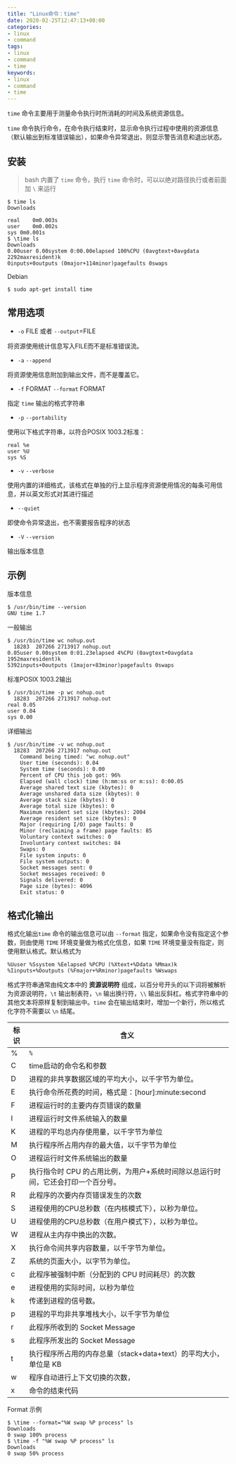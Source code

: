 ```yaml
---
title: "Linux命令：time"
date: 2020-02-25T12:47:13+08:00
categories:
- linux
- command
tags:
- linux
- command
- time
keywords:
- linux
- command
- time
---
```


`time` 命令主要用于测量命令执行时所消耗的时间及系统资源信息。

<!--more-->

`time` 命令执行命令，在命令执行结束时，显示命令执行过程中使用的资源信息（默认输出到标准错误输出），如果命令异常退出，则显示警告消息和退出状态。

## 安装 

>  bash 内置了 `time` 命令，执行 `time` 命令时，可以以绝对路径执行或者前面加 `\` 来运行

```text
$ time ls
Downloads

real	0m0.003s
user	0m0.002s
sys	0m0.001s
$ \time ls
Downloads
0.00user 0.00system 0:00.00elapsed 100%CPU (0avgtext+0avgdata 2292maxresident)k
0inputs+0outputs (0major+114minor)pagefaults 0swaps
```

Debian

```text
$ sudo apt-get install time
```

## 常用选项

* `-o` FILE 或者 `--output`=FILE

将资源使用统计信息写入FILE而不是标准错误流。

* `-a` `--append`

将资源使用信息附加到输出文件，而不是覆盖它。

* `-f` FORMAT `--format` FORMAT

指定 `time` 输出的格式字符串

* `-p` `--portability`

使用以下格式字符串，以符合POSIX 1003.2标准：

```text
real %e
user %U
sys %S
```

* `-v` `--verbose`

使用内置的详细格式，该格式在单独的行上显示程序资源使用情况的每条可用信息，并以英文形式对其进行描述

* `--quiet`

即使命令异常退出，也不需要报告程序的状态

* `-V` `--version`

输出版本信息

## 示例

版本信息

```text
$ /usr/bin/time --version
GNU time 1.7
```

一般输出

```text
$ /usr/bin/time wc nohup.out 
  18283  207266 2713917 nohup.out
0.05user 0.00system 0:01.23elapsed 4%CPU (0avgtext+0avgdata 1952maxresident)k
5392inputs+0outputs (1major+83minor)pagefaults 0swaps
```

标准POSIX 1003.2输出

```text
$ /usr/bin/time -p wc nohup.out 
  18283  207266 2713917 nohup.out
real 0.05
user 0.04
sys 0.00
```

详细输出

```text
$ /usr/bin/time -v wc nohup.out 
  18283  207266 2713917 nohup.out
	Command being timed: "wc nohup.out"
	User time (seconds): 0.04
	System time (seconds): 0.00
	Percent of CPU this job got: 96%
	Elapsed (wall clock) time (h:mm:ss or m:ss): 0:00.05
	Average shared text size (kbytes): 0
	Average unshared data size (kbytes): 0
	Average stack size (kbytes): 0
	Average total size (kbytes): 0
	Maximum resident set size (kbytes): 2004
	Average resident set size (kbytes): 0
	Major (requiring I/O) page faults: 0
	Minor (reclaiming a frame) page faults: 85
	Voluntary context switches: 0
	Involuntary context switches: 84
	Swaps: 0
	File system inputs: 0
	File system outputs: 0
	Socket messages sent: 0
	Socket messages received: 0
	Signals delivered: 0
	Page size (bytes): 4096
	Exit status: 0
```

## 格式化输出

格式化输出`time` 命令的输出信息可以由 `--format` 指定，如果命令没有指定这个参数，则由使用 `TIME` 环境变量做为格式化信息，如果 `TIME` 环境变量没有指定，则使用默认格式。默认格式为

```text
%Uuser %Ssystem %Eelapsed %PCPU (%Xtext+%Ddata %Mmax)k
%Iinputs+%Ooutputs (%Fmajor+%Rminor)pagefaults %Wswaps
```

格式字符串通常由纯文本中的 **资源说明符** 组成，以百分号开头的以下词将被解析为资源说明符，`\t` 输出制表符，`\n` 输出换行符，`\\` 输出反斜杠。格式字符串中的其他文本将原样复制到输出中。`time` 会在输出结束时，增加一个新行，所以格式化字符不需要以 `\n` 结尾。

| 标识 | 含义                                                                             |
| ---- | -------------------------------------------------------------------------------- |
| %    | `%`                                                                              |
| C    | time启动的命令名和参数                                                           |
| D    | 进程的非共享数据区域的平均大小，以千字节为单位。                                 |
| E    | 执行命令所花费的时间，格式是：[hour]:minute:second                               |
| F    | 进程运行时的主要内存页错误的数量                                                 |
| I    | 进程运行时文件系统输入的数量                                                     |
| K    | 进程的平均总内存使用量，以千字节为单位                                           |
| M    | 执行程序所占用内存的最大值，以千字节为单位                                       |
| O    | 进程运行时文件系统输出的数量                                                     |
| P    | 执行指令时 CPU 的占用比例，为用户+系统时间除以总运行时间，它还会打印一个百分号。 |
| R    | 此程序的次要内存页错误发生的次数                                                 |
| S    | 进程使用的CPU总秒数（在内核模式下），以秒为单位。                                |
| U    | 进程使用的CPU总秒数（在用户模式下），以秒为单位。                                |
| W    | 进程从主内存中换出的次数。                                                       |
| X    | 执行命令间共享内容数量，以千字节为单位。                                         |
| Z    | 系统的页面大小，以字节为单位。                                                   |
| c    | 此程序被强制中断（分配到的 CPU 时间耗尽）的次数                                  |
| e    | 进程使用的实际时间，以秒为单位                                                   |
| k    | 传递到进程的信号数。                                                             |
| p    | 进程的平均非共享堆栈大小，以千字节为单位                                         |
| r    | 此程序所收到的 Socket Message                                                    |
| s    | 此程序所发出的 Socket Message                                                    |
| t    | 执行程序所占用的内存总量（stack+data+text）的平均大小， 单位是 KB                |
| w    | 程序自动进行上下文切换的次数，                                                   |
| x    | 命令的结束代码                                                                   |

Format 示例

```text
$ \time --format="%W swap %P process" ls 
Downloads
0 swap 100% process
$ \time -f "%W swap %P process" ls 
Downloads
0 swap 50% process
```
